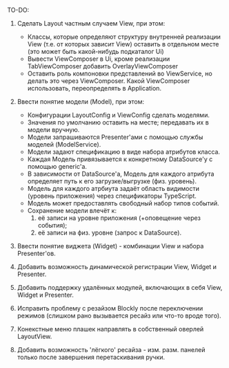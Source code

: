 TO-DO:

1. Сделать Layout частным случаем View, при этом:
    * Классы, которые определяют структуру внутренней реализации View (т.е. от которых зависит View)
    оставить в отдельном месте (это может быть какой-нибудь подкаталог Ui)
    * Вывести ViewComposer в Ui, кроме реализации TabViewComposer добавить OverlayViewComposer
    * Оставить роль компоновки представлений во ViewService, но делать это через ViewComposer.
    Какой ViewComposer использовать, переопределять в Application.
2. Ввести понятие модели (Model), при этом:
    * Конфигурации LayoutConfig и ViewConfig сделать моделями.
    * Значения по умолчанию оставить на месте; передавать их в модели вручную.
    * Модели запрашиваются Presenter'ами с помощью службы моделей (ModelService).
    * Модели задают спецификацию в виде набора атрибутов класса.
    * Каждая Модель привязывается к конкретному DataSource'у с помощью generic'а.
    * В зависимости от DataSource'а, Модель для каждого атрибута определяет путь к его загрузке/выгрузке (физ. уровень).
    * Модель для каждого атрбиута задаёт область видимости (уровень приложения) через спецификаторы TypeScript.
    * Модель может предоставлять свободный набор типов событий.
    * Сохранение модели влечёт к: 
        1) её записи на уровне приложения (+оповещение через события);
        2) её записи на физ. уровне (запрос к DataSource).
3. Ввести понятие виджета (Widget) - комбинации View и набора Presenter'ов.
4. Добавить возможность динамической регистрации View, Widget и Presenter.
5. Добавить поддержку удалённых модулей, включающих в себя View, Widget и Presenter.

6. Исправить проблему с резайзом Blockly после переключении режимов (слишком рано вызывается ресайз или что-то вроде того).
7. Конекстные меню плашек направлять в собственный оверлей LayoutView.
8. Добавить возможность 'лёгкого' ресайза - изм. разм. панелей только после завершения перетаскивания ручки.